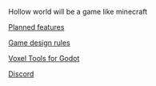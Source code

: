 Hollow world will be a game like minecraft

[Planned features](https://docs.google.com/document/d/1ulLPDLC_BCgPE4RNoOqGyPYe6a3lfGiFZ-8vroep9Bc/edit?usp=sharing)

[Game design rules](https://docs.google.com/document/d/1nPecGRsQ9X8SiVy6eQvbpsYaolQAiMd61MB8TNWBnK8/edit?usp=sharing)

[Voxel Tools for Godot](https://github.com/Zylann/godot_voxel)

[Discord](https://discord.com/invite/FPryDCvJGk)
